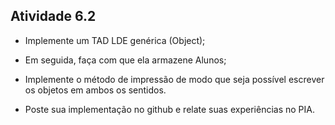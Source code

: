 ## Atividade 6.2

- Implemente um TAD LDE genérica (Object);

- Em seguida, faça com que ela armazene Alunos;

- Implemente o método de impressão de modo que seja possível escrever os objetos em ambos os sentidos.

- Poste sua implementação no github e relate suas experiências no PIA.